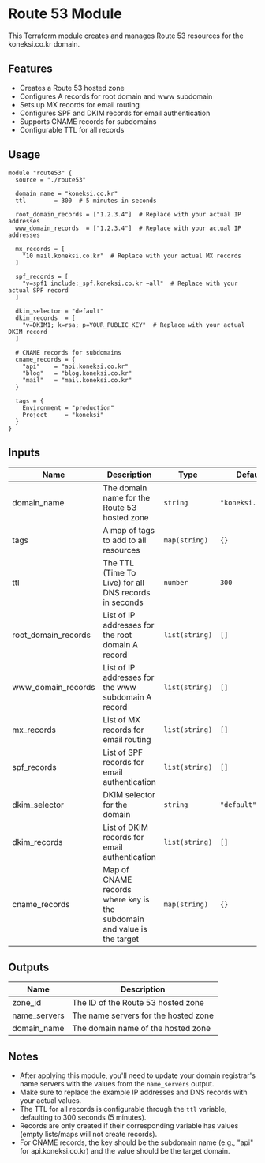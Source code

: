 # Route 53 Module

This Terraform module creates and manages Route 53 resources for the koneksi.co.kr domain.

## Features

- Creates a Route 53 hosted zone
- Configures A records for root domain and www subdomain
- Sets up MX records for email routing
- Configures SPF and DKIM records for email authentication
- Supports CNAME records for subdomains
- Configurable TTL for all records

## Usage

```hcl
module "route53" {
  source = "./route53"

  domain_name = "koneksi.co.kr"
  ttl        = 300  # 5 minutes in seconds
  
  root_domain_records = ["1.2.3.4"]  # Replace with your actual IP addresses
  www_domain_records  = ["1.2.3.4"]  # Replace with your actual IP addresses
  
  mx_records = [
    "10 mail.koneksi.co.kr"  # Replace with your actual MX records
  ]
  
  spf_records = [
    "v=spf1 include:_spf.koneksi.co.kr ~all"  # Replace with your actual SPF record
  ]
  
  dkim_selector = "default"
  dkim_records  = [
    "v=DKIM1; k=rsa; p=YOUR_PUBLIC_KEY"  # Replace with your actual DKIM record
  ]

  # CNAME records for subdomains
  cname_records = {
    "api"    = "api.koneksi.co.kr"
    "blog"   = "blog.koneksi.co.kr"
    "mail"   = "mail.koneksi.co.kr"
  }
  
  tags = {
    Environment = "production"
    Project     = "koneksi"
  }
}
```

## Inputs

| Name | Description | Type | Default | Required |
|------|-------------|------|---------|:--------:|
| domain_name | The domain name for the Route 53 hosted zone | `string` | `"koneksi.co.kr"` | no |
| tags | A map of tags to add to all resources | `map(string)` | `{}` | no |
| ttl | The TTL (Time To Live) for all DNS records in seconds | `number` | `300` | no |
| root_domain_records | List of IP addresses for the root domain A record | `list(string)` | `[]` | no |
| www_domain_records | List of IP addresses for the www subdomain A record | `list(string)` | `[]` | no |
| mx_records | List of MX records for email routing | `list(string)` | `[]` | no |
| spf_records | List of SPF records for email authentication | `list(string)` | `[]` | no |
| dkim_selector | DKIM selector for the domain | `string` | `"default"` | no |
| dkim_records | List of DKIM records for email authentication | `list(string)` | `[]` | no |
| cname_records | Map of CNAME records where key is the subdomain and value is the target | `map(string)` | `{}` | no |

## Outputs

| Name | Description |
|------|-------------|
| zone_id | The ID of the Route 53 hosted zone |
| name_servers | The name servers for the hosted zone |
| domain_name | The domain name of the hosted zone |

## Notes

- After applying this module, you'll need to update your domain registrar's name servers with the values from the `name_servers` output.
- Make sure to replace the example IP addresses and DNS records with your actual values.
- The TTL for all records is configurable through the `ttl` variable, defaulting to 300 seconds (5 minutes).
- Records are only created if their corresponding variable has values (empty lists/maps will not create records).
- For CNAME records, the key should be the subdomain name (e.g., "api" for api.koneksi.co.kr) and the value should be the target domain. 